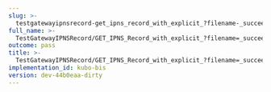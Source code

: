 ```yaml
---
slug: >-
  testgatewayipnsrecord-get_ipns_record_with_explicit_?filename-_succeeds_with_modified_content-disposition_header-header_content-disposition
full_name: >-
  TestGatewayIPNSRecord/GET_IPNS_Record_with_explicit_?filename=_succeeds_with_modified_Content-Disposition_header/Header_Content-Disposition
outcome: pass
title: >-
  TestGatewayIPNSRecord/GET_IPNS_Record_with_explicit_?filename=_succeeds_with_modified_Content-Disposition_header/Header_Content-Disposition
implementation_id: kubo-bis
version: dev-44b0eaa-dirty
---
```


